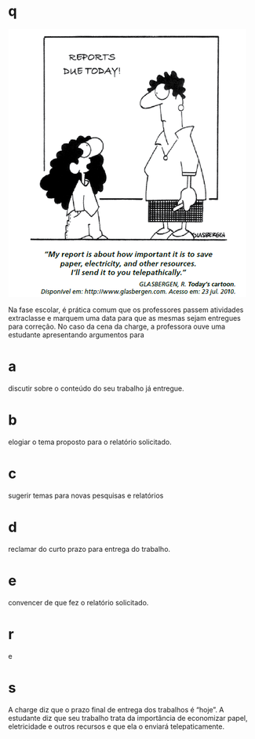 # q
![](5cab28df-8175-3e78-f668-01cbef182708.png)

Na fase escolar, é prática comum que os professores passem atividades extraclasse e marquem uma data para que as mesmas sejam entregues para correção. No caso da cena da charge, a professora ouve uma estudante apresentando argumentos para

# a
discutir sobre o conteúdo do seu trabalho já entregue.

# b
elogiar o tema proposto para o relatório solicitado.

# c
sugerir temas para novas pesquisas e relatórios

# d
reclamar do curto prazo para entrega do trabalho.

# e
convencer de que fez o relatório solicitado.

# r
e

# s
A charge diz que o prazo final de entrega dos trabalhos é “hoje”. A estudante diz que seu trabalho trata da importância de economizar papel, eletricidade e outros recursos e que ela o enviará telepaticamente.
